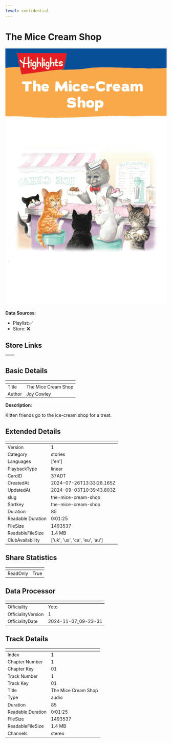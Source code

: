 ```yaml
---
level: confidential
---
```

# The Mice Cream Shop

![card_[37ADT].png](../../img/cards/card_[37ADT].png)

**Data Sources**: 

- Playlist:✅
- Store: ❌


## Store Links

| <!-- --> | <!-- --> |
| - | - |


## Basic Details

| <!-- --> | <!-- --> |
| - | - |
| Title | The Mice Cream Shop |
| Author | Joy Cowley |

**Description**:

Kitten friends go to the ice-cream shop for a treat.


## Extended Details

| <!-- --> | <!-- --> |
| - | - |
| Version | 1 |
| Category | stories |
| Languages | ['en'] |
| PlaybackType | linear |
| CardID | 37ADT |
| CreatedAt | 2024-07-26T13:33:28.165Z |
| UpdatedAt | 2024-09-03T10:39:43.803Z |
| slug | the-mice-cream-shop |
| Sortkey | the-mice-cream-shop |
| Duration | 85 |
| Readable Duration | 0:01:25 |
| FileSize | 1493537 |
| ReadableFileSize | 1.4 MB |
| ClubAvailability | ['uk', 'us', 'ca', 'eu', 'au'] |


## Share Statistics

| <!-- --> | <!-- --> |
| - | - |
| ReadOnly | True |


## Data Processor

| <!-- --> | <!-- --> |
| - | - |
| Officiality | Yoto
| OfficialityVersion | 1
| OfficialityDate | 2024-11-07_09-23-31


## Track Details

| <!-- --> | <!-- --> |
| - | - |
| Index | 1 |
| Chapter Number | 1 |
| Chapter Key | 01 |
| Track Number | 1 |
| Track Key | 01 |
| Title | The Mice Cream Shop |
| Type | audio |
| Duration | 85 |
| Readable Duration | 0:01:25 |
| FileSize | 1493537 |
| ReadableFileSize | 1.4 MB |
| Channels | stereo |

